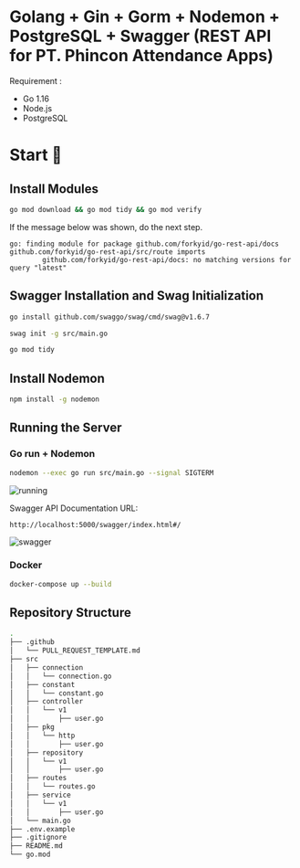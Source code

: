# Golang + Gin + Gorm + Nodemon + PostgreSQL + Swagger (REST API for PT. Phincon Attendance Apps)

Requirement :
- Go 1.16
- Node.js
- PostgreSQL

# Start 🚀

## Install Modules

```bash
go mod download && go mod tidy && go mod verify
```

If the message below was shown, do the next step.
```
go: finding module for package github.com/forkyid/go-rest-api/docs
github.com/forkyid/go-rest-api/src/route imports
        github.com/forkyid/go-rest-api/docs: no matching versions for query "latest"
```

## Swagger Installation and Swag Initialization

```bash
go install github.com/swaggo/swag/cmd/swag@v1.6.7
```

```bash
swag init -g src/main.go
```

```bash
go mod tidy
```

## Install Nodemon

```bash
npm install -g nodemon
```

## Running the Server

### Go run + Nodemon

```bash
nodemon --exec go run src/main.go --signal SIGTERM
```

![running](https://user-images.githubusercontent.com/112603532/221396507-ae69d6d8-10c1-4f42-8757-1f119889e24d.png)

Swagger API Documentation URL:
```url
http://localhost:5000/swagger/index.html#/
```

![swagger](https://user-images.githubusercontent.com/112603532/221396511-1b79e78d-ca84-4a30-b76d-124521f8e0b5.png)

### Docker

```bash
docker-compose up --build
```

## Repository Structure

```bash
.
├── .github
│   └── PULL_REQUEST_TEMPLATE.md
├── src
│   ├── connection
│   │   └── connection.go
│   ├── constant
│   │   └── constant.go
│   ├── controller
│   │   └── v1
│   │       ├── user.go
│   ├── pkg
│   │   └── http
│   │       ├── user.go
│   ├── repository
│   │   └── v1
│   │       ├── user.go
│   ├── routes
│   │   └── routes.go
│   ├── service
│   │   └── v1
│   │       ├── user.go
│   └── main.go
├── .env.example
├── .gitignore
├── README.md
└── go.mod
```
